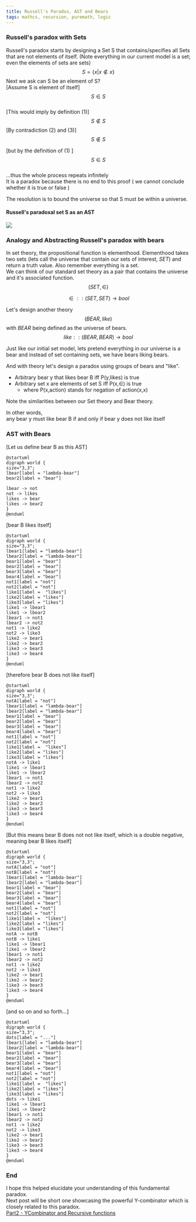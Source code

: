 ```yaml
---
title: Russell's Paradox, AST and Bears
tags: mathcs, recursion, puremath, logic
---
```

### Russell's paradox with Sets 

Russell's paradox starts by designing a Set S that contains/specifies all Sets that are not elements of itself. (Note everything in our current model is a set; even the elements of sets are sets)
$$ S = \{ x | x \notin x \} \tag{1}$$
Next we ask can S be an element of S?  
[Assume S is element of itself] 
$$S \in S \tag{2}$$   
[This would imply by definition (1)]
$$S \notin S \tag{3}$$
[By contradiction (2) and (3)]  
$$S \notin S \tag{4}$$

[but by the definition of (1) ]  
$$S \in S \tag{5}$$  
...thus the whole process repeats infinitely  
It is a paradox because there is no end to this proof ( we cannot conclude whether it is true or false )

The resolution is to bound the universe so that S must be within a universe.  

#### Russell's paradoxal set S as an AST

![](/images/ycomb/ycombinator.svg)  



### Analogy and Abstracting Russell's paradox with bears
In set theory, the propositional function is elementhood.
Elementhood takes two sets (lets call the universe that contain our sets of interest, $SET$) and return a truth value. Also remember everything is a set.  
We can think of our standard set theory as a pair that contains the universe and it's associated function.
$$(SET,\in)$$

$$ \in :: (SET,SET) \rightarrow bool $$ 



Let's design another theory $$(BEAR, like)$$ with $BEAR$ being defined as the universe of bears.  
$$ like :: (BEAR,BEAR) \rightarrow bool $$

Just like our initial set model, lets pretend everything in our universe is a bear and instead of set containing sets, we have bears liking bears.  

And with theory let's design a paradox using groups of bears and "like".



* Arbitrary bear y that likes bear B iff P(y,likes) is true 
* Arbitrary set x are elements of set S iff P(x,$\in$) is true 
    * where P(x,action) stands for negation of action(x,x) 

Note the similarities between our Set theory and Bear theory.

In other words,  
any bear y must like bear B if and only if bear y does not like itself

### AST with Bears

[Let us define bear B as this AST]  

```plantuml
@startuml
digraph world {
size="3,3";
lbear[label = "lambda-bear"]
bear2[label = "bear"]

lbear -> not 
not -> likes
likes -> bear
likes -> bear2
}
@enduml
```


[bear B likes itself]  
```plantuml
@startuml
digraph world {
size="3,3";
lbear1[label = "lambda-bear"]
lbear2[label = "lambda-bear"]
bear1[label = "bear"]
bear2[label = "bear"]
bear3[label = "bear"]
bear4[label = "bear"]
not1[label = "not"]
not2[label = "not"]
like1[label =  "likes"]
like2[label = "likes"]
like3[label = "likes"]
like1 -> lbear1
like1 -> lbear2
lbear1 -> not1
lbear2 -> not2
not1 -> like2
not2 -> like3
like2 -> bear1
like2 -> bear2
like3 -> bear3
like3 -> bear4
}
@enduml
```


[therefore bear B does not like itself]  
```plantuml
@startuml
digraph world {
size="3,3";
notA[label = "not"]
lbear1[label = "lambda-bear"]
lbear2[label = "lambda-bear"]
bear1[label = "bear"]
bear2[label = "bear"]
bear3[label = "bear"]
bear4[label = "bear"]
not1[label = "not"]
not2[label = "not"]
like1[label =  "likes"]
like2[label = "likes"]
like3[label = "likes"]
notA -> like1
like1 -> lbear1
like1 -> lbear2
lbear1 -> not1
lbear2 -> not2
not1 -> like2
not2 -> like3
like2 -> bear1
like2 -> bear2
like3 -> bear3
like3 -> bear4
}
@enduml
```


[But this means bear B does not not like itself, which is a double negative, meaning bear B likes itself]
```plantuml
@startuml
digraph world {
size="3,3";
notA[label = "not"]
notB[label = "not"]
lbear1[label = "lambda-bear"]
lbear2[label = "lambda-bear"]
bear1[label = "bear"]
bear2[label = "bear"]
bear3[label = "bear"]
bear4[label = "bear"]
not1[label = "not"]
not2[label = "not"]
like1[label =  "likes"]
like2[label = "likes"]
like3[label = "likes"]
notA -> notB
notB -> like1
like1 -> lbear1
like1 -> lbear2
lbear1 -> not1
lbear2 -> not2
not1 -> like2
not2 -> like3
like2 -> bear1
like2 -> bear2
like3 -> bear3
like3 -> bear4
}
@enduml
```


[and so on and so forth...]  
```plantuml
@startuml
digraph world {
size="3,3";
dots[label = "..."]
lbear1[label = "lambda-bear"]
lbear2[label = "lambda-bear"]
bear1[label = "bear"]
bear2[label = "bear"]
bear3[label = "bear"]
bear4[label = "bear"]
not1[label = "not"]
not2[label = "not"]
like1[label =  "likes"]
like2[label = "likes"]
like3[label = "likes"]
dots -> like1
like1 -> lbear1
like1 -> lbear2
lbear1 -> not1
lbear2 -> not2
not1 -> like2
not2 -> like3
like2 -> bear1
like2 -> bear2
like3 -> bear3
like3 -> bear4
}
@enduml
```


### End
I hope this helped elucidate your understanding of this fundamental paradox.  
Next post will be short one showcasing the powerful Y-combinator which is closely related to this paradox.  
[Part2 - YCombinator and Recursive  functions](/posts/2018-05-23-YParadox2.html)